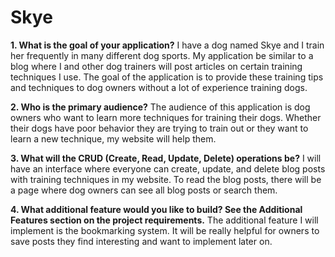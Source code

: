 # Skye

**1. What is the goal of your application?**
I have a dog named Skye and I train her frequently in many different dog sports. My application be similar to a blog where I and other dog trainers will post articles on certain training techniques I use. The goal of the application is to provide these training tips and techniques to dog owners without a lot of experience training dogs.

**2. Who is the primary audience?**
The audience of this application is dog owners who want to learn more techniques for training their dogs. Whether their dogs have poor behavior they are trying to train out or they want to learn a new technique, my website will help them.

**3. What will the CRUD (Create, Read, Update, Delete) operations be?**
I will have an interface where everyone can create, update, and delete blog posts with training techniques in my website. To read the blog posts, there will be a page where dog owners can see all blog posts or search them.

**4. What additional feature would you like to build? See the Additional Features section on the project requirements.**
The additional feature I will implement is the bookmarking system. It will be really helpful for owners to save posts they find interesting and want to implement later on.
